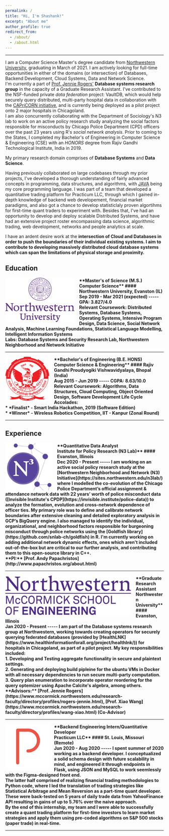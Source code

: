 ```yaml
---
permalink: /
title: "Hi, I'm Shashank!"
excerpt: "About me"
author_profile: true
redirect_from: 
  - /about/
  - /about.html
---
```

------
I am a Computer Science Master's degree candidate from [Northwestern University](https://www.mccormick.northwestern.edu/computer-science/), graduating in March of 2021. I am actively looking for full-time opportunities in either of the domains (or intersection) of Databases, Backend Development, Cloud Systems, Data and Network Science.<br>
I'm currently a part of [Prof. Jennie Rogers'](http://users.eecs.northwestern.edu/~jennie/) <strong>Database systems research group</strong> in the capacity of a Graduate Research Assistant. I've contributed to the NSF-funded private <i>data federation</i> project: VaultDB, which would help securely query distributed, multi-party hospital data in collaboration with the [CAPriCORN initiative](https://www.capricorncdrn.org/), and is currently being deployed as a pilot project onto 2 major hospitals in Chicagoland.<br>I am also concurrently collaborating with the Department of Sociology's N3 lab to work on an active policy research study analyzing the social factors responsible for misconducts by Chicago Police Department (CPD) officers over the past 23 years using R's <i>social network analysis</i>. Prior to coming to the States, I completed my Bachelor's of Engineering in Computer Science & Engineering (CSE) with an <i>HONORS</i> degree from Rajiv Gandhi Technological Institute, India in 2019.

My primary research domain comprises of <strong>Database Systems</strong> and <strong>Data Science</strong>.

Having previously collaborated on large codebases through my prior projects, I've developed a thorough understanding of fairly advanced concepts in programming, data structures, and algorithms, with <u>JAVA</u> being my core programming language. I was part of a team that developed a quantitative trading platform for Practicum LLC, through which I gained in-depth knowledge of backend web developement, financial market paradigms, and also got a chance to develop statisticlaly proven algortihms for first-time quant traders to experiment with. Besides that, I've had an opportunity to develop and deploy scalable Distributed Systems, and have had an extensive project roster encompassing data science, algorithmic trading, web development, networks and people analytics at scale.

I have an ardent desire work at the <strong>intersection of Cloud and Databases<strong> in order to push the boundaries of their individual existing systems. 
I aim to contribute to developing massively distributed cloud database systems which can span the limitations of physical storage and proximity. 

Education
-----
<img align="left" height="140" width="220" src="../images/nu_full.png" style="padding-right:15px">
**Master's of Science (M.S.) <br>Computer Science**
#### Northwestern University, Evanston (IL)<br>Sep 2019 - Mar 2021 (expected)
-----
<strong>GPA: </strong> 3.827/4.0 <br>
<strong>Relevant Coursework: </strong>
Distributed Systems, Database Systems, Operating Systems, Intensive Program Design, Data Science, Social Network Analysis, Machine Learning Foundations, Statistical Language Modelling, Intelligent Information Systems<br>
<strong>Labs</strong>: Database Systems and Security Research Lab, Northwestern Neighborhood and Network Initiative

-----
<img align="left" height="140" width="140" src="../images/rgpv.png" style="padding-right:15px">
**Bachelor's of Engineering (B.E. HONS)<br>Computer Science & Engineering**
#### Rajiv Gandhi Proudyogiki Vishwavidyalaya, Bhopal (India)<br>Aug 2015 - Jun 2019 
-----
<strong>CGPA: </strong> 8.63/10.0 <br>
<strong>Relevant Coursework: </strong>
Algorithms, Data Structures, Cloud Computing, Object Oriented Design, Software Development Life Cycle <br>
<strong>Accolades:</strong> <br>* *Finalist* - Smart India Hackathon, 2019 (Software Edition)<br> * *Winner* - Wireless Robotics Competition, IIT - Kanpur (Zonal Round)

-----

Experience
-----
<img align="left" height="150" width="150" src="../images/n3.jpg" style="padding-right:15px">
**Quantitative Data Analyst<br>Institute for Policy Research (N3 Lab)**
#### Evanston, Illinois<br>Dec 2020 - Present
-----
I am working on an active social policy research study at the [Northwestern Neighborhood and Network (N3) Initiative](https://sites.northwestern.edu/n3lab/) where I modelled the co-evolution of the Chicago Police Department’s official assignment & attendance network data with 22 years’ worth of police misconduct data ([Invisible Institute's CPDP](https://invisible.institute/police-data)) to analyze the formation, evolution and cross-network dependence of officer ties. My primary role was to define and calibrate network boundaries after extensive cleaning and detailed exploratory analysis in GCP’s BigQuery engine. I also managed to identify the individual, organizational, and neighborhood factors responsible for burgeoning misconduct through police networks using the [Goldfish library](https://github.com/snlab-ch/goldfish) in R. I'm currently working on adding additional network dynamic effects, ones which aren't included out-of-the-box but are critical to our further analysis, and contributing them to this open-source library in C++.<br>
**PI:** [Prof. Andy Papachristos](http://www.papachristos.org/about.html)

-----

<img align="left" height="125" width="400" src="../images/nu.png" style="padding-right:15px">
**Graduate Research Assistant<br>Northwestern University**
#### Evanston, Illinois<br>Jan 2020 - Present
-----
I am part of the Database systems research group at Northwestern, working towards creating operators for securely querying federated databases (provided by [HealthLNK](https://www.healthinformationforall.org/project/healthlnk/)) for hospitals in Chicagoland, as part of a pilot project. My key responsibilities included:<br>1. Developing and Testing aggregate functionality in secure and plaintext settings.<br>2. Generating and deploying build pipleine for the ubuntu VMs in Docker with all necessary dependencies to run secure multi-party computation.<br>3. Query plan enumeration to incorporate operator reordering for the query optemizer using Apache Calcite's algebra, among others.<br>
**Advisors:** [Prof. Jennie Rogers](https://www.mccormick.northwestern.edu/research-faculty/directory/profiles/rogers-jennie.html), [Prof. Xiao Wang](https://www.mccormick.northwestern.edu/research-faculty/directory/profiles/wang-xiao.html) (Co-Advisor)

-----
<img align="left" height="140" width="140" src="../images/practicum.png" style="padding-right:15px">
**Backend Engineering Intern/Quantitative Developer<br>Practicum LLC**
#### St. Louis, Missouri (Remote)<br>Jun 2020 - Aug 2020
-----
I spent summer of 2020 working as a backend developer. I conceptualized a solid schema design with future scalability in mind, and engineered it through endpoints in Flask, using JSON and MySQL to work seemlessly with the Figma-designed front end.<br>The latter half comprised of realizing financial trading methodologies to Python code, where I led the translation of trading strategies like Statistical Arbitrage and Mean Reversion as a part-time quant developer. These were back-tested on 5 years of daily trade data from YahooFinance API resulting in gains of up to 5.76% over the naive approach.<br>By the end of this internship, my team and I were able to successfully create a quant trading platform for first-time investors to learn market strategies and apply them using pre-coded algorithms on S&P 500 stocks (paper trade) in real-time.

-----
